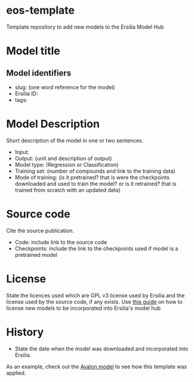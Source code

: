 # eos-template
Template repository to add new models to the Ersilia Model Hub

# Model title
## Model identifiers
- slug: (one word reference for the model)
- Ersilia ID: 
- tags: 

# Model Description
Short description of the model in one or two sentences.
- Input:
- Output: {unit and description of output) 
- Model type: (Regression or Classification)
- Training set: (number of compounds and link to the training data)
- Mode of training: (is it pretrained? that is were the checkpoints downloaded and used to train the model? or is it retrained? that is trained from scratch with an updated data)

# Source code
Cite the source publication.
- Code: include link to the source code
- Checkpoints: include the link to the checkpoints used if model is a pretrained model

# License
State the licences used which are GPL v3 license used by Ersilia and the license used by the source code, if any exists. Use [this guide]() on how to license new models to be incorporated into Ersilia's model hub 

# History 
- State the date when the model was downloaded and incorporated into Ersilia.

As an example, check out the [Avalon model](https://github.com/ersilia-os/eos8h6g) to see how this template was applied.



